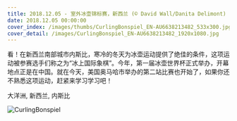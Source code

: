 ```yaml
---
title: 2018.12.05 - 室外冰壶锦标赛，新西兰 (© David Wall/Danita Delimont)
date: 2018.12.05 00:00:00
cover_index: /images/thumbs/CurlingBonspiel_EN-AU6638213482_533x300.jpg
cover_detail: /images/CurlingBonspiel_EN-AU6638213482_1920x1080.jpg
---
```


看！在新西兰南部城市内斯比，寒冷的冬天为冰壶运动提供了绝佳的条件，这项运动被参赛选手们称之为“冰上国际象棋”。今年，第一届冰壶世界杯正式举办，开幕地点正是在中国。就在今天，美国奥马哈市举办的第二站比赛也开始了，如果你还不熟悉这项运动，赶紧来学习学习吧！

大洋洲, 新西兰, 内斯比

![CurlingBonspiel](/images/CurlingBonspiel_EN-AU6638213482_1920x1080.jpg)
